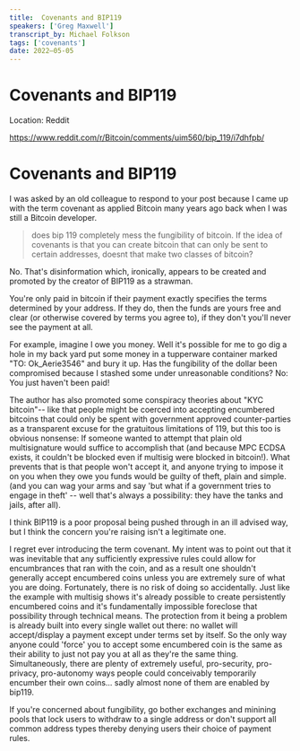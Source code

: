 ```yaml
---
title:  Covenants and BIP119 
speakers: ['Greg Maxwell']
transcript_by: Michael Folkson
tags: ['covenants']
date: 2022–05-05
---
```


# Covenants and BIP119

Location: Reddit

<https://www.reddit.com/r/Bitcoin/comments/uim560/bip_119/i7dhfpb/>

# Covenants and BIP119

I was asked by an old colleague to respond to your post because I came up with the term covenant as applied Bitcoin many years ago back when I was still a Bitcoin developer.

> does bip 119 completely mess the fungibility of bitcoin. If the idea of covenants is that you can create bitcoin that can only be sent to certain addresses, doesnt that make two classes of bitcoin?

No. That's disinformation which, ironically, appears to be created and promoted by the creator of BIP119 as a strawman.

You're only paid in bitcoin if their payment exactly specifies the terms determined by your address. If they do, then the funds are yours free and clear (or otherwise covered by terms you agree to), if they don't you'll never see the payment at all.

For example, imagine I owe you money. Well it's possible for me to go dig a hole in my back yard put some money in a tupperware container marked "TO: Ok_Aerie3546" and bury it up. Has the fungibility of the dollar been compromised because I stashed some under unreasonable conditions? No: You just haven't been paid!

The author has also promoted some conspiracy theories about "KYC bitcoin"-- like that people might be coerced into accepting encumbered bitcoins that could only be spent with government approved counter-parties as a transparent excuse for the gratuitous limitations of 119, but this too is obvious nonsense: If someone wanted to attempt that plain old multisignature would suffice to accomplish that (and because MPC ECDSA exists, it couldn't be blocked even if multisig were blocked in bitcoin!). What prevents that is that people won't accept it, and anyone trying to impose it on you when they owe you funds would be guilty of theft, plain and simple. (and you can wag your arms and say 'but what if a government tries to engage in theft' -- well that's always a possibility: they have the tanks and jails, after all).

I think BIP119 is a poor proposal being pushed through in an ill advised way, but I think the concern you're raising isn't a legitimate one.

I regret ever introducing the term covenant. My intent was to point out that it was inevitable that any sufficiently expressive rules could allow for encumbrances that ran with the coin, and as a result one shouldn't generally accept encumbered coins unless you are extremely sure of what you are doing. Fortunately, there is no risk of doing so accidentally. Just like the example with multisig shows it's already possible to create persistently encumbered coins and it's fundamentally impossible foreclose that possibility through technical means. The protection from it being a problem is already built into every single wallet out there: no wallet will accept/display a payment except under terms set by itself. So the only way anyone could 'force' you to accept some encumbered coin is the same as their ability to just not pay you at all as they're the same thing. Simultaneously, there are plenty of extremely useful, pro-security, pro-privacy, pro-autonomy ways people could conceivably temporarily encumber their own coins... sadly almost none of them are enabled by bip119.

If you're concerned about fungibility, go bother exchanges and minining pools that lock users to withdraw to a single address or don't support all common address types thereby denying users their choice of payment rules.
